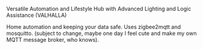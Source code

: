 Versatile Automation and Lifestyle Hub with Advanced Lighting and Logic Assistance (VALHALLA)

Home automation and keeping your data safe. Uses zigbee2mqtt and mosquitto. (subject to change, maybe one day I feel cute and make my own MQTT message broker, who knows).

